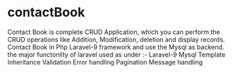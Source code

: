 # contactBook
Contact Book is complete CRUD Application, which you can perform the CRUD operations like Addition, Modification, deletion and display records. Contact Book in Php Laravel-9 framework and use the Mysql as backend. the major functonlity of laravel used as under :-  Laravel-9 Mysql Template Inheritance Validation Error handling Pagination Message handling
